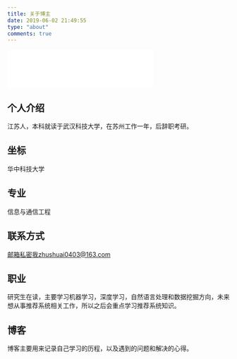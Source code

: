 ```yaml
---
title: 关于博主
date: 2019-06-02 21:49:55
type: "about"
comments: true
---
```


<style type="text/css">
   .main {
    	padding-bottom: 150px;
    	margin-top: -20px;
    	background-image:url("https://blogimage-1258928558.cos.ap-guangzhou.myqcloud.com/backgroundimage/4k%20(1).jpg");
    	background-size: cover;
    	background-attachment: fixed;
        background-repeat:no-repeat;
	}
	.site-meta .site-title{
	   color:#fff;
	}
	body {
		background-image: unset;
		background-attachment: fixed;
		background-size: 100%;
		/*background-position: top left;*/
	}
	.header{
		background: rgba(28, 25, 25, 0.6);
		border-bottom: unset;
	}
	.menu .menu-item a{
		font-weight: 300;
    	color: #222;
	}
blockquote, .tip{
  margin: 2em 0;
  height:40px;
}

.content-wrap{
  background:#fff;
}

.v .vlist .vcard .vh {
    border-bottom: none;
}

.footer{
	background-color: #12121200 !important;
}
.v * {
    color: #121212 !important;
}

.v .vwrap .vmark .valert .vcode {
    background: #00050b !important;
}
.site-uv{
  display:none !important;
}
.site-pv{
  display:none !important;
}
</style>



<iframe frameborder="no" border="0" marginwidth="0" marginheight="0" width=330 height=86 src="//music.163.com/outchain/player?type=2&id=471403427&auto=1&height=66"></iframe>

## 个人介绍

江苏人，本科就读于武汉科技大学，在苏州工作一年，后辞职考研。

## 坐标

华中科技大学 

## 专业

信息与通信工程

## 联系方式

邮箱私密我zhushuai0403@163.com

## 职业

研究生在读，主要学习机器学习，深度学习，自然语言处理和数据挖掘方向，未来想从事推荐系统相关工作，所以之后会重点学习推荐系统知识。

## 博客

博客主要用来记录自己学习的历程，以及遇到的问题和解决的心得。
<br/><br/>

